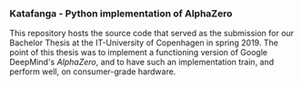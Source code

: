### Katafanga - Python implementation of AlphaZero
This repository hosts the source code that served as the submission for our Bachelor Thesis at the IT-University of Copenhagen
in spring 2019. The point of this thesis was to implement a functioning version of Google DeepMind's *AlphaZero*, and to
have such an implementation train, and perform well, on consumer-grade hardware.
